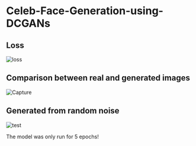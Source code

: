 # Celeb-Face-Generation-using-DCGANs
## Loss
![loss](https://user-images.githubusercontent.com/11677592/56097939-469c1a00-5f18-11e9-8736-25954322859b.png)
## Comparison between real and generated images
![Capture](https://user-images.githubusercontent.com/11677592/56097966-a72b5700-5f18-11e9-80ff-e7e09ea0b125.JPG)
## Generated from random noise
![test](https://user-images.githubusercontent.com/11677592/56097947-6fbcaa80-5f18-11e9-8962-1f1bb906f05a.png)

The model was only run for 5 epochs!
